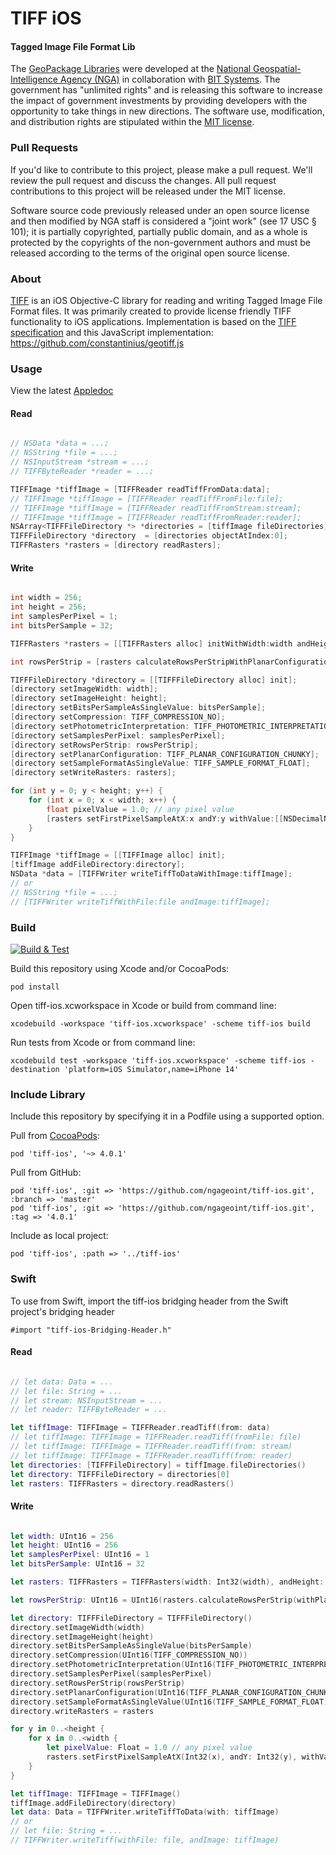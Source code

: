 # TIFF iOS

#### Tagged Image File Format Lib ####

The [GeoPackage Libraries](http://ngageoint.github.io/GeoPackage/) were developed at the [National Geospatial-Intelligence Agency (NGA)](http://www.nga.mil/) in collaboration with [BIT Systems](https://www.caci.com/bit-systems/). The government has "unlimited rights" and is releasing this software to increase the impact of government investments by providing developers with the opportunity to take things in new directions. The software use, modification, and distribution rights are stipulated within the [MIT license](http://choosealicense.com/licenses/mit/).

### Pull Requests ###
If you'd like to contribute to this project, please make a pull request. We'll review the pull request and discuss the changes. All pull request contributions to this project will be released under the MIT license.

Software source code previously released under an open source license and then modified by NGA staff is considered a "joint work" (see 17 USC § 101); it is partially copyrighted, partially public domain, and as a whole is protected by the copyrights of the non-government authors and must be released according to the terms of the original open source license.

### About ###

[TIFF](http://ngageoint.github.io/tiff-ios/) is an iOS Objective-C library for reading and writing Tagged Image File Format files. It was primarily created to provide license friendly TIFF functionality to iOS applications. Implementation is based on the [TIFF specification](https://partners.adobe.com/public/developer/en/tiff/TIFF6.pdf) and this JavaScript implementation: https://github.com/constantinius/geotiff.js

### Usage ###

View the latest [Appledoc](http://ngageoint.github.io/tiff-ios/docs/api/)

#### Read ####

```objectivec

// NSData *data = ...;
// NSString *file = ...;
// NSInputStream *stream = ...;
// TIFFByteReader *reader = ...;

TIFFImage *tiffImage = [TIFFReader readTiffFromData:data];
// TIFFImage *tiffImage = [TIFFReader readTiffFromFile:file];
// TIFFImage *tiffImage = [TIFFReader readTiffFromStream:stream];
// TIFFImage *tiffImage = [TIFFReader readTiffFromReader:reader];
NSArray<TIFFFileDirectory *> *directories = [tiffImage fileDirectories];
TIFFFileDirectory *directory  = [directories objectAtIndex:0];
TIFFRasters *rasters = [directory readRasters];

```

#### Write ####

```objectivec

int width = 256;
int height = 256;
int samplesPerPixel = 1;
int bitsPerSample = 32;

TIFFRasters *rasters = [[TIFFRasters alloc] initWithWidth:width andHeight:height andSamplesPerPixel:samplesPerPixel andSingleBitsPerSample:bitsPerSample];

int rowsPerStrip = [rasters calculateRowsPerStripWithPlanarConfiguration:(int)TIFF_PLANAR_CONFIGURATION_CHUNKY];

TIFFFileDirectory *directory = [[TIFFFileDirectory alloc] init];
[directory setImageWidth: width];
[directory setImageHeight: height];
[directory setBitsPerSampleAsSingleValue: bitsPerSample];
[directory setCompression: TIFF_COMPRESSION_NO];
[directory setPhotometricInterpretation: TIFF_PHOTOMETRIC_INTERPRETATION_BLACK_IS_ZERO];
[directory setSamplesPerPixel: samplesPerPixel];
[directory setRowsPerStrip: rowsPerStrip];
[directory setPlanarConfiguration: TIFF_PLANAR_CONFIGURATION_CHUNKY];
[directory setSampleFormatAsSingleValue: TIFF_SAMPLE_FORMAT_FLOAT];
[directory setWriteRasters: rasters];

for (int y = 0; y < height; y++) {
    for (int x = 0; x < width; x++) {
        float pixelValue = 1.0; // any pixel value
        [rasters setFirstPixelSampleAtX:x andY:y withValue:[[NSDecimalNumber alloc] initWithFloat:pixelValue]];
    }
}

TIFFImage *tiffImage = [[TIFFImage alloc] init];
[tiffImage addFileDirectory:directory];
NSData *data = [TIFFWriter writeTiffToDataWithImage:tiffImage];
// or
// NSString *file = ...;
// [TIFFWriter writeTiffWithFile:file andImage:tiffImage];

```

### Build ###

[![Build & Test](https://github.com/ngageoint/tiff-ios/workflows/Build%20&%20Test/badge.svg)](https://github.com/ngageoint/tiff-ios/actions/workflows/build-test.yml)

Build this repository using Xcode and/or CocoaPods:

    pod install

Open tiff-ios.xcworkspace in Xcode or build from command line:

    xcodebuild -workspace 'tiff-ios.xcworkspace' -scheme tiff-ios build

Run tests from Xcode or from command line:

    xcodebuild test -workspace 'tiff-ios.xcworkspace' -scheme tiff-ios -destination 'platform=iOS Simulator,name=iPhone 14'

### Include Library ###

Include this repository by specifying it in a Podfile using a supported option.

Pull from [CocoaPods](https://cocoapods.org/pods/tiff-ios):

    pod 'tiff-ios', '~> 4.0.1'

Pull from GitHub:

    pod 'tiff-ios', :git => 'https://github.com/ngageoint/tiff-ios.git', :branch => 'master'
    pod 'tiff-ios', :git => 'https://github.com/ngageoint/tiff-ios.git', :tag => '4.0.1'

Include as local project:

    pod 'tiff-ios', :path => '../tiff-ios'

### Swift ###

To use from Swift, import the tiff-ios bridging header from the Swift project's bridging header

    #import "tiff-ios-Bridging-Header.h"

#### Read ####

```swift

// let data: Data = ...
// let file: String = ...
// let stream: NSInputStream = ...
// let reader: TIFFByteReader = ...

let tiffImage: TIFFImage = TIFFReader.readTiff(from: data)
// let tiffImage: TIFFImage = TIFFReader.readTiff(fromFile: file)
// let tiffImage: TIFFImage = TIFFReader.readTiff(from: stream)
// let tiffImage: TIFFImage = TIFFReader.readTiff(from: reader)
let directories: [TIFFFileDirectory] = tiffImage.fileDirectories()
let directory: TIFFFileDirectory = directories[0]
let rasters: TIFFRasters = directory.readRasters()

```

#### Write ####

```swift

let width: UInt16 = 256
let height: UInt16 = 256
let samplesPerPixel: UInt16 = 1
let bitsPerSample: UInt16 = 32

let rasters: TIFFRasters = TIFFRasters(width: Int32(width), andHeight: Int32(height), andSamplesPerPixel: Int32(samplesPerPixel), andSingleBitsPerSample: Int32(bitsPerSample))

let rowsPerStrip: UInt16 = UInt16(rasters.calculateRowsPerStrip(withPlanarConfiguration: Int32(TIFF_PLANAR_CONFIGURATION_CHUNKY)))

let directory: TIFFFileDirectory = TIFFFileDirectory()
directory.setImageWidth(width)
directory.setImageHeight(height)
directory.setBitsPerSampleAsSingleValue(bitsPerSample)
directory.setCompression(UInt16(TIFF_COMPRESSION_NO))
directory.setPhotometricInterpretation(UInt16(TIFF_PHOTOMETRIC_INTERPRETATION_BLACK_IS_ZERO))
directory.setSamplesPerPixel(samplesPerPixel)
directory.setRowsPerStrip(rowsPerStrip)
directory.setPlanarConfiguration(UInt16(TIFF_PLANAR_CONFIGURATION_CHUNKY))
directory.setSampleFormatAsSingleValue(UInt16(TIFF_SAMPLE_FORMAT_FLOAT))
directory.writeRasters = rasters

for y in 0..<height {
    for x in 0..<width {
        let pixelValue: Float = 1.0 // any pixel value
        rasters.setFirstPixelSampleAtX(Int32(x), andY: Int32(y), withValue: NSDecimalNumber(value: pixelValue))
    }
}

let tiffImage: TIFFImage = TIFFImage()
tiffImage.addFileDirectory(directory)
let data: Data = TIFFWriter.writeTiffToData(with: tiffImage)
// or
// let file: String = ...
// TIFFWriter.writeTiff(withFile: file, andImage: tiffImage)

```
